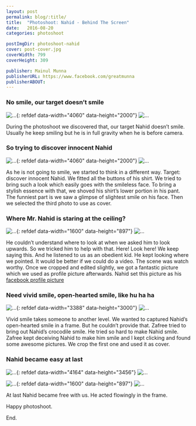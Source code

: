 ```yaml
---
layout: post
permalink: blog/:title/
title:  "Photoshoot: Nahid - Behind The Screen"
date:   2016-08-20
categories: photoshoot

postImgDir: photoshoot-nahid
cover: post-cover.jpg
coverWidth: 799
coverHeight: 309

publisher: Mainul Munna
publisherURL: https://www.facebook.com/greatmunna
publisherABOUT:
---
```


### No smile, our target doesn’t smile

![...]({{site.baseurl}}/imgs/blog/photoshoot-nahid/nahid-1.jpg){: refdef data-width="4060" data-height="2000"}
![...]({{site.baseurl}}/imgs/blog/photoshoot-nahid/small-nahid-1.jpg)

During the photoshoot we discovered that, our target Nahid doesn’t smile. Usually he keep smiling but he is in full gravity when he is before camera.

### So trying to discover innocent Nahid

![...]({{site.baseurl}}/imgs/blog/photoshoot-nahid/nahid-2.jpg){: refdef data-width="4060" data-height="2000"}
![...]({{site.baseurl}}/imgs/blog/photoshoot-nahid/small-nahid-2.jpg)

As he is not going to smile, we started to think in a different way. Target: discover innocent Nahid. We fitted all the buttons of his shirt. We tried to bring such a look which easily goes with the smileless face. To bring a stylish essence with that, we shoved his shirt’s lower portion in his pant. The funniest part is we saw a glimpse of slightest smile on his face. Then we selected the third photo to use as cover.

### Where Mr. Nahid is staring at the ceiling?

![...]({{site.baseurl}}/imgs/blog/photoshoot-nahid/nahid-3.jpg){: refdef data-width="1600" data-height="897"}
![...]({{site.baseurl}}/imgs/blog/photoshoot-nahid/small-nahid-3.jpg)

He couldn’t understand where to look at when we asked him to look upwards. So we tricked him to help with that. Here! Look here! We keep saying this. And he listened to us as an obedient kid. He kept looking where we pointed. It would be better if we could do a video. The scene was watch worthy. Once we cropped and edited slightly, we got a fantastic picture which we used as profile picture afterwards. Nahid set this picture as his [facebook profile picture ](https://www.facebook.com/photo.php?fbid=1086601374752138&set=a.105436342868651.11874.100002068584066&type=3&source=11)

### Need vivid smile, open-hearted smile, like hu ha ha

![...]({{site.baseurl}}/imgs/blog/photoshoot-nahid/nahid-4.jpg){: refdef data-width="3388" data-height="3000"}
![...]({{site.baseurl}}/imgs/blog/photoshoot-nahid/small-nahid-4.jpg)

Vivid smile takes someone to another level. We wanted to captured Nahid’s open-hearted smile in a frame. But he couldn’t provide that. Zafree tried to bring out Nahid’s crocodile smile. He tried so hard to make Nahid smile. Zafree kept deceiving Nahid to make him smile and I kept clicking and found some awesome pictures. We crop the first one and used it as cover.

### Nahid became easy at last

![...]({{site.baseurl}}/imgs/blog/photoshoot-nahid/nahid-5.jpg){: refdef data-width="4164" data-height="3456"}
![...]({{site.baseurl}}/imgs/blog/photoshoot-nahid/small-nahid-5.jpg)

![...]({{site.baseurl}}/imgs/blog/photoshoot-nahid/nahid-6.jpg){: refdef data-width="1600" data-height="897"}
![...]({{site.baseurl}}/imgs/blog/photoshoot-nahid/small-nahid-6.jpg)

At last Nahid became free with us. He acted flowingly in the frame.

Happy photoshoot.

End.
